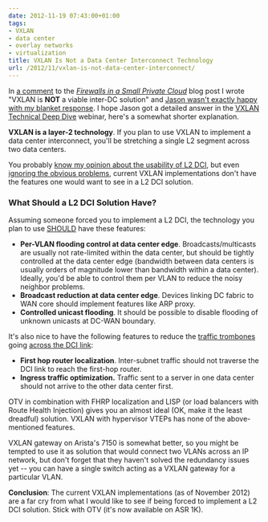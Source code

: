 ```yaml
---
date: 2012-11-19 07:43:00+01:00
tags:
- VXLAN
- data center
- overlay networks
- virtualization
title: VXLAN Is Not a Data Center Interconnect Technology
url: /2012/11/vxlan-is-not-data-center-interconnect/
---
```

In [a comment](/2012/11/firewalls-in-small-private-cloud/#c8873447579367124924) to the [*Firewalls in a Small Private Cloud*](/2012/11/firewalls-in-small-private-cloud/) blog post I wrote "VXLAN is **NOT** a viable inter-DC solution" and [Jason wasn't exactly happy with my blanket response](/2012/11/firewalls-in-small-private-cloud/#c8490616425466768709). I hope Jason got a detailed answer in the [VXLAN Technical Deep Dive](http://www.ipspace.net/VXLAN_Technical_Deep_Dive) webinar, here's a somewhat shorter explanation.
<!--more-->
**VXLAN is a layer-2 technology**. If you plan to use VXLAN to implement a data center interconnect, you'll be stretching a single L2 segment across two data centers.

You probably [know my opinion about the usability of L2 DCI](/2011/11/busting-layer-2-data-center/), but even [ignoring the obvious problems](/2011/06/stretched-clusters-almost-as-good-as/), current VXLAN implementations don't have the features one would want to see in a L2 DCI solution.

### What Should a L2 DCI Solution Have?

Assuming someone forced you to implement a L2 DCI, the technology you plan to use [SHOULD](https://tools.ietf.org/html/rfc2119) have these features:

- **Per-VLAN flooding control at data center edge**. Broadcasts/multicasts are usually not rate-limited within the data center, but should be tightly controlled at the data center edge (bandwidth between data centers is usually orders of magnitude lower than bandwidth within a data center). Ideally, you'd be able to control them per VLAN to reduce the noisy neighbor problems.
- **Broadcast reduction at data center edge**. Devices linking DC fabric to WAN core should implement features like ARP proxy.
- **Controlled unicast flooding**. It should be possible to disable flooding of unknown unicasts at DC-WAN boundary.

It's also nice to have the following features to reduce the [traffic trombones](/2011/02/traffic-trombone-what-it-is-and-how-you/) going [across the DCI link](/2010/09/long-distance-vmotion-and-traffic/):

- **First hop router localization**. Inter-subnet traffic should not traverse the DCI link to reach the first-hop router.
- **Ingress traffic optimization.** Traffic sent to a server in one data center should not arrive to the other data center first.

OTV in combination with FHRP localization and LISP (or load balancers with Route Health Injection) gives you an almost ideal (OK, make it the least dreadful) solution. VXLAN with hypervisor VTEPs has none of the above-mentioned features.

VXLAN gateway on Arista's 7150 is somewhat better, so you might be tempted to use it as solution that would connect two VLANs across an IP network, but don't forget that they haven't solved the redundancy issues yet -- you can have a single switch acting as a VXLAN gateway for a particular VLAN.

**Conclusion**: The current VXLAN implementations (as of November 2012) are a far cry from what I would like to see if being forced to implement a L2 DCI solution. Stick with OTV (it's now available on ASR 1K).
